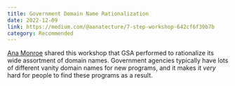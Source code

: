 ```yaml
---
title: Government Domain Name Rationalization
date: 2022-12-09
link: https://medium.com/@aanatecture/7-step-workshop-642cf6f39b7b
category: Recommended
---
```


[Ana Monroe](https://anamonroe.com/) shared this workshop that GSA performed to rationalize its wide assortment of domain names. Government agencies typically have lots of different vanity domain names for new programs, and it makes it *very* hard for people to find these programs as a result.